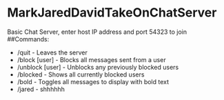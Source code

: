 # MarkJaredDavidTakeOnChatServer
Basic Chat Server, enter host IP address and port 54323 to join
##Commands:
* /quit - Leaves the server
* /block [user] - Blocks all messages sent from a user
* /unblock [user] - Unblocks any previously blocked users
* /blocked - Shows all currently blocked users
* /bold - Toggles all messages to display with bold text
* /jared - shhhhhh
